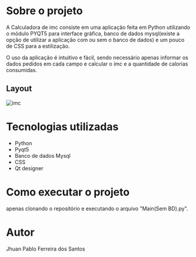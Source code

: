 # Sobre o projeto

A Calculadora de imc consiste em uma aplicação feita em Python utilizando o módulo PYQT5 para interface gráfica, banco de dados mysql(existe a opção de utilizar a aplicação com ou sem o banco de dados) e um pouco de CSS para a estilização.

O uso da aplicação é intuitivo e fácil, sendo necessário apenas informar os dados pedidos em cada campo e calcular o imc e a quantidade de calorias consumidas.

## Layout
![imc](https://github.com/jhuanFerreira03/assets/blob/master/calc_imc/LTDA.png?raw=true)

# Tecnologias utilizadas

- Python
- Pyqt5
- Banco de dados Mysql
- CSS
- Qt designer

# Como executar o projeto

apenas clonando o repositório e executando o arquivo "Main(Sem BD).py".

# Autor

Jhuan Pablo Ferreira dos Santos

